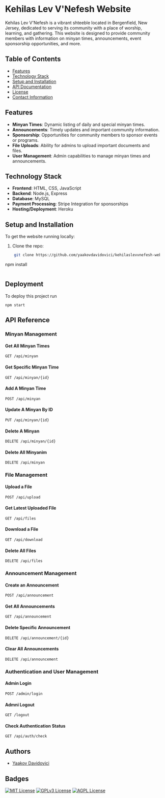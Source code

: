 # Kehilas Lev V'Nefesh Website

Kehilas Lev V'Nefesh is a vibrant shteeble located in Bergenfield, New Jersey, dedicated to serving its community with a place of worship, learning, and gathering. This website is designed to provide community members with information on minyan times, announcements, event sponsorship opportunities, and more.

## Table of Contents

- [Features](#features)
- [Technology Stack](#technology-stack)
- [Setup and Installation](#setup-and-installation)
- [API Documentation](#api-documentation)
- [License](#license)
- [Contact Information](#contact-information)

## Features

- **Minyan Times**: Dynamic listing of daily and special minyan times.
- **Announcements**: Timely updates and important community information.
- **Sponsorship**: Opportunities for community members to sponsor events or programs.
- **File Uploads**: Ability for admins to upload important documents and files.
- **User Management**: Admin capabilities to manage minyan times and announcements.

## Technology Stack

- **Frontend**: HTML, CSS, JavaScript
- **Backend**: Node.js, Express
- **Database**: MySQL
- **Payment Processing**: Stripe Integration for sponsorships
- **Hosting/Deployment**: Heroku

## Setup and Installation

To get the website running locally:

1. Clone the repo:
```bash
    git clone https://github.com/yaakovdavidovici/kehilaslevvnefesh-website.git
```
npm install
```
```
## Deployment

To deploy this project run

```
npm start
```

## API Reference

### Minyan Management

#### Get All Minyan Times

```http
GET /api/minyan
```

#### Get Specific Minyan Time

```http
GET /api/minyan/{id}
```

#### Add A Minyan Time

```http
POST /api/minyan
```

#### Update A Minyan By ID

```http
PUT /api/minyan/{id}
```

#### Delete A Minyan

```http
DELETE /api/minyan/{id}
```

#### Delete All Minyanim

```http
DELETE /api/minyan
```

### File Management

#### Upload a File

```http
POST /api/upload
```

#### Get Latest Uploaded File

```http
GET /api/files
```

#### Download a File

```http
GET /api/download
```

#### Delete All Files

```http
DELETE /api/files
```

### Announcement Management

#### Create an Announcement

```http
POST /api/announcement
```

#### Get All Announcements

```http
GET /api/announcement
```

#### Delete Specific Announcement

```http
DELETE /api/announcement/{id}
```

#### Clear All Announcements

```http
DELETE /api/announcement
```

### Authentication and User Management

#### Admin Login

```http
POST /admin/login
```

#### Admni Logout

```http
GET /logout
```

#### Check Authentication Status

```http
GET /api/auth/check
```

## Authors

- [Yaakov Davidovici](https://www.github/yaakovdavidovici)

## Badges

[![MIT License](https://img.shields.io/badge/License-MIT-green.svg)](https://choosealicense.com/licenses/mit/)
[![GPLv3 License](https://img.shields.io/badge/License-GPL%20v3-yellow.svg)](https://opensource.org/licenses/)
[![AGPL License](https://img.shields.io/badge/license-AGPL-blue.svg)](http://www.gnu.org/licenses/agpl-3.0)
